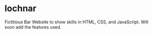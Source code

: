 # lochnar
Fictitious Bar Website to show skills in HTML, CSS, and JavaScript.
Will soon add the features used. 
